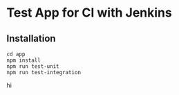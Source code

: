 # Test App for CI with Jenkins

## Installation

```
cd app
npm install
npm run test-unit
npm run test-integration
```
hi
